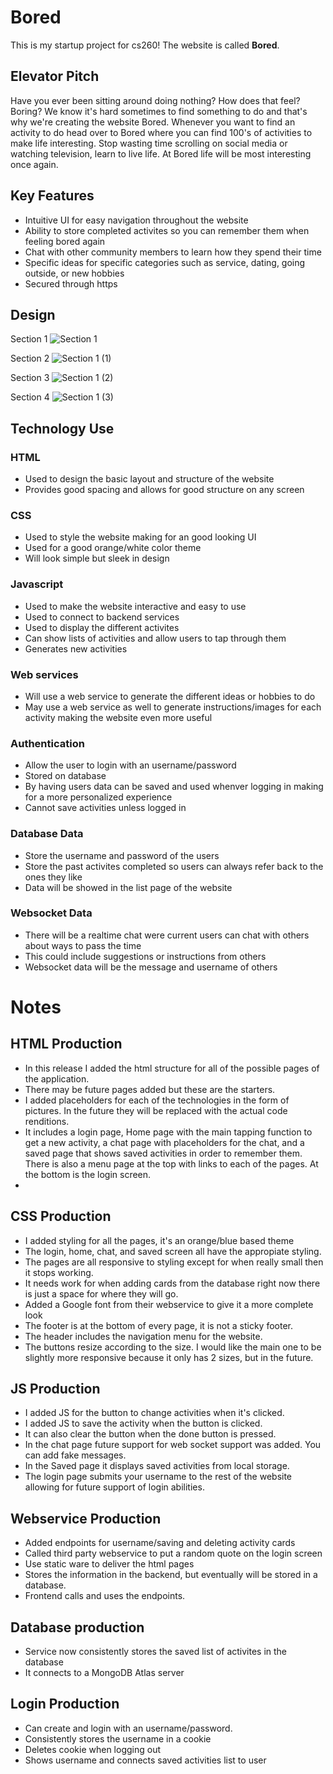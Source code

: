 # Bored
This is my startup project for cs260! The website is called **Bored**.

## Elevator Pitch
Have you ever been sitting around doing nothing? How does that feel? Boring? We know it's hard sometimes to find something to do and that's why we're creating the website Bored. Whenever you want to find an activity to do head over to Bored where you can find 100's of activities to make life interesting. Stop wasting time scrolling on social media or watching television, learn to live life. At Bored life will be most interesting once again. 

## Key Features
- Intuitive UI for easy navigation throughout the website
- Ability to store completed activites so you can remember them when feeling bored again
- Chat with other community members to learn how they spend their time
- Specific ideas for specific categories such as service, dating, going outside, or new hobbies
- Secured through https

## Design
Section 1
![Section 1](https://github.com/jaxgardner/startup/assets/140025555/e3e9e698-f322-45ac-b7bf-0af121c4f7e2)

Section 2
![Section 1 (1)](https://github.com/jaxgardner/startup/assets/140025555/e7a13e3b-d4ff-4163-8e5d-901c6d4db6a1)

Section 3
![Section 1 (2)](https://github.com/jaxgardner/startup/assets/140025555/c645796d-28bc-48df-b951-b7c0743a5ec2)

Section 4
![Section 1 (3)](https://github.com/jaxgardner/startup/assets/140025555/375a4f5e-5b4e-401a-b3ef-a527fe2c4789)


## Technology Use
### HTML
- Used to design the basic layout and structure of the website
- Provides good spacing and allows for good structure on any screen
### CSS
- Used to style the website making for an good looking UI
- Used for a good orange/white color theme
- Will look simple but sleek in design
### Javascript
- Used to make the website interactive and easy to use
- Used to connect to backend services
- Used to display the different activites
- Can show lists of activities and allow users to tap through them
- Generates new activities
### Web services
- Will use a web service to generate the different ideas or hobbies to do
- May use a web service as well to generate instructions/images for each activity making the website even more useful
### Authentication
- Allow the user to login with an username/password
- Stored on database
- By having users data can be saved and used whenver logging in making for a more personalized experience
- Cannot save activities unless logged in
### Database Data
- Store the username and password of the users
- Store the past activites completed so users can always refer back to the ones they like
- Data will be showed in the list page of the website
### Websocket Data
- There will be a realtime chat were current users can chat with others about ways to pass the time
- This could include suggestions or instructions from others
- Websocket data will be the message and username of others


# Notes
## HTML Production
- In this release I added the html structure for all of the possible pages of the application.
- There may be future pages added but these are the starters.
- I added placeholders for each of the technologies in the form of pictures. In the future they will be replaced with the actual code renditions.
- It includes a login page, Home page with the main tapping function to get a new activity, a chat page with placeholders for the chat, and a saved page that shows saved activities in order to remember them. There is also a menu page at the top with links to each of the pages. At the bottom is the login screen.
- 

## CSS Production
- I added styling for all the pages, it's an orange/blue based theme
- The login, home, chat, and saved screen all have the appropiate styling.
- The pages are all responsive to styling except for when really small then it stops working.
- It needs work for when adding cards from the database right now there is just a space for where they will go.
- Added a Google font from their webservice to give it a more complete look
- The footer is at the bottom of every page, it is not a sticky footer.
- The header includes the navigation menu for the website.
- The buttons resize according to the size. I would like the main one to be slightly more responsive because it only has 2 sizes, but in the future.

## JS Production
- I added JS for the button to change activities when it's clicked.
- I added JS to save the activity when the button is clicked.
- It can also clear the button when the done button is pressed.
- In the chat page future support for web socket support was added. You can add fake messages.
- In the Saved page it displays saved activities from local storage.
- The login page submits your username to the rest of the website allowing for future support of login abilities.

## Webservice Production
- Added endpoints for username/saving and deleting activity cards
- Called third party webservice to put a random quote on the login screen
- Use static ware to deliver the html pages
- Stores the information in the backend, but eventually will be stored in a database.
- Frontend calls and uses the endpoints.

## Database production
 - Service now consistently stores the saved list of activites in the database
 - It connects to a MongoDB Atlas server

## Login Production
 - Can create and login with an username/password.
 - Consistently stores the username in a cookie
 - Deletes cookie when logging out
 - Shows username and connects saved activities list to user


